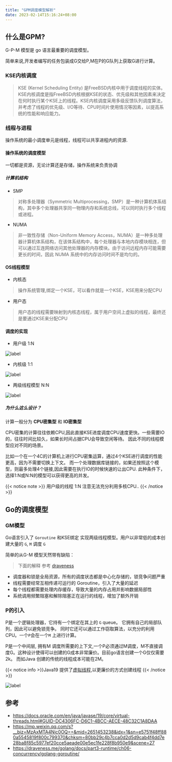 ```yaml
---
title: "GPM调度模型解析"
date: 2023-02-14T15:16:24+08:00
---
```


## 什么是GPM?
G-P-M 模型是 go 语言最重要的调度模型。 

简单来说,开发者编写的任务包装成G交给P,M在P的G队列上获取G进行计算。

### KSE内核调度

> KSE (Kernel Scheduling Entity) 是FreeBSD内核中用于调度线程的实体。KSE内核调度是指FreeBSD内核根据KSE的状态、优先级和其他因素来决定在何时执行某个KSE上的线程。KSE内核调度采用多级反馈队列调度算法，并考虑了线程的优先级、I/O等待、CPU时间片使用情况等因素，以提高系统的性能和响应能力。

### 线程与进程
操作系统的最小调度单元是线程，线程可以共享进程内的资源.

#### 操作系统的调度模型
一切都是资源，无论计算还是存储，操作系统来负责协调

##### 计算机结构
- SMP
>对称多处理器（Symmetric Multiprocessing，SMP）是一种计算机体系结构，其中多个处理器共享同一物理内存和系统总线，可以同时执行多个线程或进程。


- NUMA
>非一致性存储（Non-Uniform Memory Access，NUMA）是一种多处理器计算机体系结构，在该体系结构中，每个处理器与本地内存模块相连，但可以通过互连网络访问其他处理器的内存模块。由于访问远程内存可能需要更长的时间，因此 NUMA 系统中的内存访问时间不是均匀的。

#### OS线程模型
- 内核态
> 操作系统管理,绑定一个KSE，可以看作就是一个KSE，KSE用来分配CPU

- 用户态
> 用户态的线程需要映射到内核态线程，属于用户空间上虚拟的线程，最终还是要通过KSE来分配CPU


#### 调度的实现

- 用户级 1:N

![label](https://mmbiz.qpic.cn/mmbiz_png/VY8SELNGe95xtElNsKdc7hfa48Ol5JBa48FNoFXdJPwrKBZhtqtFLCwKqQ9jFg2VoYw0ZMVnycbxn9yEu4Ddqw/640?wx_fmt%3Dpng%26wxfrom%3D5%26wx_lazy%3D1%26wx_co%3D1)

- 内核级 1:1

![label](https://mmbiz.qpic.cn/mmbiz_png/VY8SELNGe95xtElNsKdc7hfa48Ol5JBa77u7nN7jElvMfZWS2W8rn3MCL2ibCgG0NO8icXFhsveqrf81AmDN7VNg/640?wx_fmt%3Dpng%26wxfrom%3D5%26wx_lazy%3D1%26wx_co%3D1)


- 两级线程模型 N:N

![label](https://mmbiz.qpic.cn/mmbiz_png/VY8SELNGe95xtElNsKdc7hfa48Ol5JBaqVXjqaRItZl1gkcXvIGq3ECDUaVVFvhB7GyLMaqdbexiaCEXDMSECzg/640?wx_fmt%3Dpng%26wxfrom%3D5%26wx_lazy%3D1%26wx_co%3D1)


##### 为什么这么设计？

计算一般分为 **CPU密集型** 和 **IO密集型** 

CPU密集的计算往往依赖CPU,因此直接KSE进度调度CPU速度更快。一些需要IO的，往往时间比较久，如果长时间占据CPU会导致空闲等待。
因此不同的线程模型应对不同的场景。 

比如一个在一个4C的计算机上进行CPU密集运算，通过4个KSE进行调度的性能更高，因为不需要切换上下文。
而一个处理数据库链接的，如果还按照这个模型，则最多处理4个链接,因此需要在执行IO的时候快速的让出CPU. 此种条件下，选择1:N或N:N的模型可以获得更高的并发。

{{< notice note >}} 用户级的线程 1:N 注意无法充分利用多核CPU.. {{< /notice >}}

## Go的调度模型

### GM模型
Go语言引入了 `Goroutine` 和KSE绑定 实现两级线程模型。用户以非常低的成本创建大量的 `G`, `M` 调度 `G` 

简单的从G-M 模型天然带有缺陷：

>  下面的解释 参考 [draveness](https://draveness.me/golang/docs/part3-runtime/ch06-concurrency/golang-goroutine/)
- 调度器和锁是全局资源，所有的调度状态都是中心化存储的，锁竞争问题严重
- 线程需要经常互相传递可运行的 Goroutine，引入了大量的延迟
- 每个线程都需要处理内存缓存，导致大量的内存占用并影响数据局部性
- 系统调用频繁阻塞和解除阻塞正在运行的线程，增加了额外开销

### P的引入
P是一个逻辑处理器，它持有一个绑定在其上的 `G` queue。 它拥有自己的局部队列，因此可以避免锁竞争。
同时它还可以通过工作窃取算法，以充分的利用CPU。一个`P`会在一个`M` 上进行计算。

P是一个中间层, 拥有M 调度所需要的上下文,一个P必须通过M调度，M不直接调度G。这种设计使得可以创建的G成本非常廉价。目前go语言创建一个G仅仅需要2k。
而如Java 创建的传统的线程成本可能在2M。


{{< notice info >}}Java19 提供了[虚拟线程](https://docs.oracle.com/en/java/javase/19/core/virtual-threads.html#GUID-7F5DA570-4B24-4CF6-899C-0424464B6032),以更廉价的方式创建线程 {{< /notice >}}


![label](/atts/1.png)



## 参考

- https://docs.oracle.com/en/java/javase/19/core/virtual-threads.html#GUID-DC4306FC-D6C1-4BCC-AECE-48C32C1A8DAA
- https://mp.weixin.qq.com/s?__biz=MzAxMTA4Njc0OQ==&mid=2651453238&idx=1&sn=e5751f48ff880a5545819f800c799370&chksm=80bb29c4b7cca0d2d5d9cab4f4dd7e28ba8f85c5977ef20cce5aeade00e5ec1fe228f8b950e9&scene=27
- https://draveness.me/golang/docs/part3-runtime/ch06-concurrency/golang-goroutine/